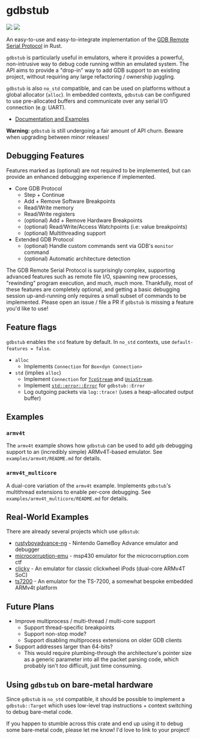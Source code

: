 # gdbstub

[![](http://meritbadge.herokuapp.com/gdbstub)](https://crates.io/crates/gdbstub)
[![](https://docs.rs/gdbstub/badge.svg)](https://docs.rs/gdbstub)

An easy-to-use and easy-to-integrate implementation of the [GDB Remote Serial Protocol](https://sourceware.org/gdb/onlinedocs/gdb/Remote-Protocol.html#Remote-Protocol) in Rust.

`gdbstub` is particularly useful in emulators, where it provides a powerful, non-intrusive way to debug code running within an emulated system. The API aims to provide a "drop-in" way to add GDB support to an existing project, without requiring any large refactoring / ownership juggling.

`gdbstub` is also `no_std` compatible, and can be used on platforms without a global allocator (`alloc`). In embedded contexts, `gdbstub` can be configured to use pre-allocated buffers and communicate over any serial I/O connection (e.g: UART).

- [Documentation and Examples](https://docs.rs/gdbstub)

**Warning:** `gdbstub` is still undergoing a fair amount of API churn. Beware when upgrading between minor releases!

## Debugging Features

Features marked as (optional) are not required to be implemented, but can provide an enhanced debugging experience if implemented.

- Core GDB Protocol
    - Step + Continue
    - Add + Remove Software Breakpoints
    - Read/Write memory
    - Read/Write registers
    - (optional) Add + Remove Hardware Breakpoints
    - (optional) Read/Write/Access Watchpoints (i.e: value breakpoints)
    - (optional) Multithreading support
- Extended GDB Protocol
    - (optional) Handle custom commands sent via GDB's `monitor` command
    - (optional) Automatic architecture detection

The GDB Remote Serial Protocol is surprisingly complex, supporting advanced features such as remote file I/O, spawning new processes, "rewinding" program execution, and much, _much_ more. Thankfully, most of these features are completely optional, and getting a basic debugging session up-and-running only requires a small subset of commands to be implemented. Please open an issue / file a PR if `gdbstub` is missing a feature you'd like to use!

## Feature flags

`gdbstub` enables the `std` feature by default. In `no_std` contexts, use `default-features = false`.

- `alloc`
    - Implements `Connection` for `Box<dyn Connection>`
- `std` (implies `alloc`)
    - Implement `Connection` for [`TcpStream`](https://doc.rust-lang.org/std/net/struct.TcpStream.html) and [`UnixStream`](https://doc.rust-lang.org/std/os/unix/net/struct.UnixStream.html).
    - Implement [`std::error::Error`](https://doc.rust-lang.org/std/error/trait.Error.html) for `gdbstub::Error`
    - Log outgoing packets via `log::trace!` (uses a heap-allocated output buffer)

## Examples

### `armv4t`

The `armv4t` example shows how `gdbstub` can be used to add `gdb` debugging support to an (incredibly simple) ARMv4T-based emulator. See `examples/armv4t/README.md` for details.

### `armv4t_multicore`

A dual-core variation of the `armv4t` example. Implements `gdbstub`'s multithread extensions to enable per-core debugging. See `examples/armv4t_multicore/README.md` for details.

## Real-World Examples

There are already several projects which use `gdbstub`:

- [rustyboyadvance-ng](https://github.com/michelhe/rustboyadvance-ng/) - Nintendo GameBoy Advance emulator and debugger
- [microcorruption-emu](https://github.com/sapir/microcorruption-emu) - msp430 emulator for the microcorruption.com ctf
- [clicky](https://github.com/daniel5151/clicky/) - An emulator for classic clickwheel iPods (dual-core ARMv4T SoC)
- [ts7200](https://github.com/daniel5151/ts7200/) - An emulator for the TS-7200, a somewhat bespoke embedded ARMv4t platform

## Future Plans

- Improve multiprocess / multi-thread / multi-core support
    - Support thread-specific breakpoints
    - Support non-stop mode?
    - Support disabling multiprocess extensions on older GDB clients
- Support addresses larger than 64-bits?
  - This would require plumbing-through the architecture's pointer size as a generic parameter into all the packet parsing code, which probably isn't _too_ difficult, just time consuming.

## Using `gdbstub` on bare-metal hardware

Since `gdbstub` is `no_std` compatible, it should be possible to implement a `gdbstub::Target` which uses low-level trap instructions + context switching to debug bare-metal code.

If you happen to stumble across this crate and end up using it to debug some bare-metal code, please let me know! I'd love to link to your project!
